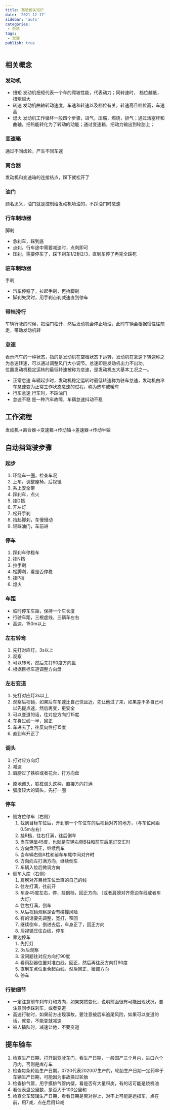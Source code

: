 ```yaml
---
title: 驾驶相关知识
date: '2021-12-17'
sidebar: 'auto'
categories:
 - 杂项
tags:
 - 驾驶
publish: true
---
```


## 相关概念
### 发动机
- 扭矩
发动机扭矩代表一个车的爬坡性能，代表动力；同转速时， 档位越低，扭矩越大
- 转速
发动机曲轴转动速度，车速和转速以及档位有关，转速高且档位高，车速高
- 熄火
发动机工作循环一般四个步骤，进气，压缩，燃烧，排气；通过活塞杆和曲轴，把热能转化为了转动的动能；通过变速箱，把动力输出到轮胎上；

### 变速箱
通过不同齿轮，产生不同车速
### 离合器
发动机和变速箱的连接结点，踩下就松开了
### 油门
顾名思义，油门就是控制给发动机喷油的，不踩油门时怠速
### 行车制动器
脚刹
- 急刹车，踩到底
- 点刹，行车途中需要减速时，点刹即可
- 压刹，需要停车了，踩下刹车1/2到2/3，直到车停了再完全踩死
### 驻车制动器
手刹
- 汽车停稳了，拉起手刹，再抬脚刹
- 脚刹失灵时，用手刹点刹减速直到停车
### 带档滑行
车辆行驶的时候，把油门松开，然后发动机会停止喷油，此时车辆会根据惯性往前走，带动发动机转
### 怠速
表示汽车的一种状态，指的是发动机在空档状态下运转，发动机在怠速下转速称之为怠速转速，可以通过调整风门大小调节。怠速即是发动机出力不出功。  
位置发动机稳定运转的最低转速被称为怠速，是发动机五大基本工况之一。  
- 正常怠速
车辆起步时，发动机稳定运转时最低转速称为驻车怠速，发动机由冷车怠速变为正常工作状态怠速的过程，称为热车或暖车
- 行车怠速
行车时，不踩油门
- 怠速不稳
是一种汽车故障，车辆怠速抖动不稳

## 工作流程
发动机->离合器->变速箱->传动轴->差速器->传动半轴

## 自动挡驾驶步骤
### 起步
1. 环绕车一圈，检查车况
2. 上车，调整座椅，后视镜
3. 系上安全带
4. 踩刹车，点火
5. 挂D挡
6. 开左灯
7. 松开手刹
8. 抬起脚刹，车慢慢动
9. 轻踩油门，车前进

### 停车
1. 踩刹车停稳车
2. 挂N挡
3. 拉手刹
4. 松脚刹，看是否停稳
5. 挂P挡
6. 熄火

### 车距
- 临时停车车距，保持一个车长度
- 行驶车距，三根虚线，三辆车左右
- 高速，150m以上

### 左右转弯
1. 先打对应灯，3s以上
2. 观察
3. 可以转弯，然后先打90度方向盘
4. 根据目标车道调整方向盘

### 左右变道
1. 先打对应灯3s以上
2. 观察后视镜，如果后车车速比自己快且近，先让他过了来，如果差不多自己可以先提点速，然后再变，更安全
3. 可以变道的话，往对应方向打15度
4. 车身过线一半，回正
5. 车进去了，往反向性打15度
6. 直到车开正了

### 调头
1. 打对应方向灯
2. 减速
3. 肩膀过了铁桩或者花台，打方向盘
- 原地调头，铁桩调头这种，直接方向打满
- 弧度较大的调头，先打一圈

### 停车
- 侧方位停车（右侧）
	1. 找到目标车位后，开到前一个车位车的后视镜对齐的地方，（与车位间距0.5m左右）
	2. 挂R档，往右打满，往后倒车
	3. 当车辆呈45度，也就是车辆右侧B柱和前车后尾灯交汇时
	4. 方向盘回正，继续倒车
	5. 当车辆右侧A柱和前车车尾中间对齐时
	6. 方向向左打满方向，继续倒车
	7. 车辆入位后微调方向
- 倒车入库（右侧）
	1. 肩膀对齐目标车位垂直的自己的线
	2. 往左打满，往前开
	3. 车身45度左右，停，挂倒档，回正方向，（或者肩膀对齐旁边车线或者车大灯）
	4. 往右打满，倒车
	5. 从后视镜观察是否有碰撞风险
	6. 有的话要先调整，宽打，窄回
	7. 继续倒车，倒进去后，车身正了，回正方向
	8. 后视镜压住白线，停车
- 靠边停车
	1. 先打灯
	2. 3s后观察
	3. 没问题往对应方向打90度
	4. 看雨刮器位置对准白线，回正，然后再往反方向打90度
	5. 直到车点位重合起白线，然后回正，微调方向
	6. 停车

### 行驶细节
- 一定注意前车刹车灯和方向，如果突然变化，说明前面很有可能出现状况，要注意同步踩刹车，或者变道
- 高速行驶时，如果前方出现事故，要注意被后车追尾风险，如果可以变道的话，就变，不能变就减速
- 被人插队时，减速让他，不要变道

## 提车验车
1. 检查生产日期，打开副驾驶车门，看生产日期，一般国产三个月内，进口六个月内，否则是库存车
2. 检查每条轮胎生产日期，0720代表202007生产的，轮胎生产日期一定药早于车辆生产日期，可能因为事故换过轮胎
3. 检查排气管，用手摸排气管内壁，看是否有大量积炭，有的话可能是烧机油
4. 看仪表盘公里数，是否大于100公里和
5. 检查全车玻璃生产日期，看看日期是否对得上，对不上可能是运损车，点在前，用7减，点在后用13减